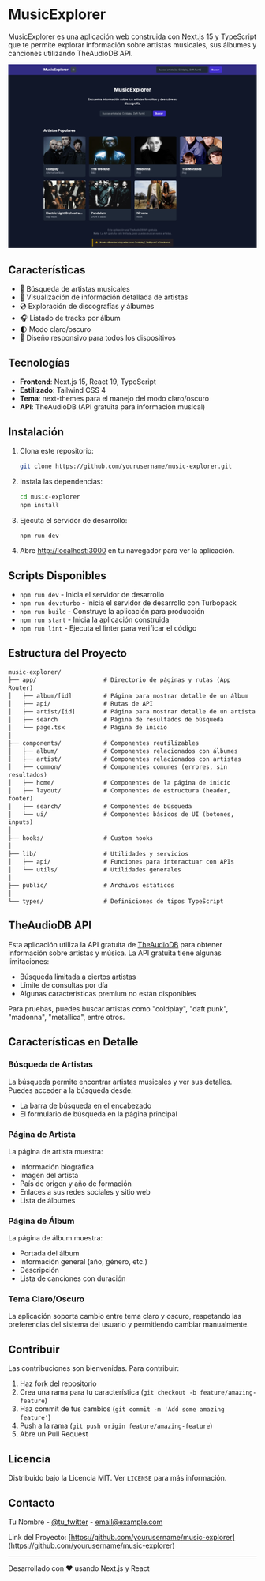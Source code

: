 # MusicExplorer

MusicExplorer es una aplicación web construida con Next.js 15 y TypeScript que te permite explorar información sobre
artistas musicales, sus álbumes y canciones utilizando TheAudioDB API.

![MusicExplorer Screenshot](https://github.com/gonzoblasco/musicexplorer/blob/main/public/screenshot.png)

## Características

- 🎵 Búsqueda de artistas musicales
- 🎨 Visualización de información detallada de artistas
- 💿 Exploración de discografías y álbumes
- 🎧 Listado de tracks por álbum
- 🌓 Modo claro/oscuro
- 📱 Diseño responsivo para todos los dispositivos

## Tecnologías

- **Frontend**: Next.js 15, React 19, TypeScript
- **Estilizado**: Tailwind CSS 4
- **Tema**: next-themes para el manejo del modo claro/oscuro
- **API**: TheAudioDB (API gratuita para información musical)

## Instalación

1. Clona este repositorio:
   ```bash
   git clone https://github.com/yourusername/music-explorer.git
   ```

2. Instala las dependencias:
   ```bash
   cd music-explorer
   npm install
   ```

3. Ejecuta el servidor de desarrollo:
   ```bash
   npm run dev
   ```

4. Abre [http://localhost:3000](http://localhost:3000) en tu navegador para ver la aplicación.

## Scripts Disponibles

- `npm run dev` - Inicia el servidor de desarrollo
- `npm run dev:turbo` - Inicia el servidor de desarrollo con Turbopack
- `npm run build` - Construye la aplicación para producción
- `npm run start` - Inicia la aplicación construida
- `npm run lint` - Ejecuta el linter para verificar el código

## Estructura del Proyecto

```
music-explorer/
├── app/                   # Directorio de páginas y rutas (App Router)
│   ├── album/[id]         # Página para mostrar detalle de un álbum
│   ├── api/               # Rutas de API
│   ├── artist/[id]        # Página para mostrar detalle de un artista
│   ├── search             # Página de resultados de búsqueda
│   └── page.tsx           # Página de inicio
│
├── components/            # Componentes reutilizables
│   ├── album/             # Componentes relacionados con álbumes
│   ├── artist/            # Componentes relacionados con artistas
│   ├── common/            # Componentes comunes (errores, sin resultados)
│   ├── home/              # Componentes de la página de inicio
│   ├── layout/            # Componentes de estructura (header, footer)
│   ├── search/            # Componentes de búsqueda
│   └── ui/                # Componentes básicos de UI (botones, inputs)
│
├── hooks/                 # Custom hooks
│
├── lib/                   # Utilidades y servicios
│   ├── api/               # Funciones para interactuar con APIs
│   └── utils/             # Utilidades generales
│
├── public/                # Archivos estáticos
│
└── types/                 # Definiciones de tipos TypeScript
```

## TheAudioDB API

Esta aplicación utiliza la API gratuita de [TheAudioDB](https://www.theaudiodb.com/api_guide.php) para obtener
información sobre artistas y música. La API gratuita tiene algunas limitaciones:

- Búsqueda limitada a ciertos artistas
- Límite de consultas por día
- Algunas características premium no están disponibles

Para pruebas, puedes buscar artistas como "coldplay", "daft punk", "madonna", "metallica", entre otros.

## Características en Detalle

### Búsqueda de Artistas

La búsqueda permite encontrar artistas musicales y ver sus detalles. Puedes acceder a la búsqueda desde:

- La barra de búsqueda en el encabezado
- El formulario de búsqueda en la página principal

### Página de Artista

La página de artista muestra:

- Información biográfica
- Imagen del artista
- País de origen y año de formación
- Enlaces a sus redes sociales y sitio web
- Lista de álbumes

### Página de Álbum

La página de álbum muestra:

- Portada del álbum
- Información general (año, género, etc.)
- Descripción
- Lista de canciones con duración

### Tema Claro/Oscuro

La aplicación soporta cambio entre tema claro y oscuro, respetando las preferencias del sistema del usuario y
permitiendo cambiar manualmente.

## Contribuir

Las contribuciones son bienvenidas. Para contribuir:

1. Haz fork del repositorio
2. Crea una rama para tu característica (`git checkout -b feature/amazing-feature`)
3. Haz commit de tus cambios (`git commit -m 'Add some amazing feature'`)
4. Push a la rama (`git push origin feature/amazing-feature`)
5. Abre un Pull Request

## Licencia

Distribuido bajo la Licencia MIT. Ver `LICENSE` para más información.

## Contacto

Tu Nombre - [@tu_twitter](https://twitter.com/tu_twitter) - email@example.com

Link del Proyecto: [https://github.com/yourusername/music-explorer](https://github.com/yourusername/music-explorer)

---

Desarrollado con ❤️ usando Next.js y React